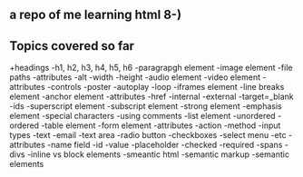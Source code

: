 a repo of me learning html 8-)
---
## Topics covered so far

+headings
  -h1, h2, h3, h4, h5, h6
-paragrapgh element
-image element
    -file paths
    -attributes
        -alt
        -width
        -height
-audio element
-video element
    -attributes
        -controls
        -poster
        -autoplay
        -loop
-iframes element
-line breaks element
-anchor element
    -attributes
        -href
            -internal
            -external
        -target=_blank
        -ids
-superscript element
-subscript element
-strong element
-emphasis element
-special characters
-using comments
-list element
    -unordered
    -ordered
-table element
-form element
    -attributes
        -action
        -method
    -input types
        -text
        -email
        -text area
        -radio button
        -checkboxes
        -select menu
        -etc
        -attributes
            -name field
            -id
            -value 
            -placeholder
            -checked
            -required
-spans
-divs
-inline vs block elements
-smeantic html
    -semantic markup
    -semantic elements
    
        
